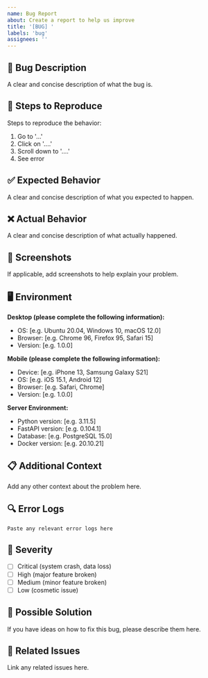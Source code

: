 ```yaml
---
name: Bug Report
about: Create a report to help us improve
title: '[BUG] '
labels: 'bug'
assignees: ''
---
```


## 🐛 Bug Description
A clear and concise description of what the bug is.

## 🔄 Steps to Reproduce
Steps to reproduce the behavior:
1. Go to '...'
2. Click on '....'
3. Scroll down to '....'
4. See error

## ✅ Expected Behavior
A clear and concise description of what you expected to happen.

## ❌ Actual Behavior
A clear and concise description of what actually happened.

## 📸 Screenshots
If applicable, add screenshots to help explain your problem.

## 🖥️ Environment
**Desktop (please complete the following information):**
- OS: [e.g. Ubuntu 20.04, Windows 10, macOS 12.0]
- Browser: [e.g. Chrome 96, Firefox 95, Safari 15]
- Version: [e.g. 1.0.0]

**Mobile (please complete the following information):**
- Device: [e.g. iPhone 13, Samsung Galaxy S21]
- OS: [e.g. iOS 15.1, Android 12]
- Browser: [e.g. Safari, Chrome]
- Version: [e.g. 1.0.0]

**Server Environment:**
- Python version: [e.g. 3.11.5]
- FastAPI version: [e.g. 0.104.1]
- Database: [e.g. PostgreSQL 15.0]
- Docker version: [e.g. 20.10.21]

## 📋 Additional Context
Add any other context about the problem here.

## 🔍 Error Logs
```
Paste any relevant error logs here
```

## 🎯 Severity
- [ ] Critical (system crash, data loss)
- [ ] High (major feature broken)
- [ ] Medium (minor feature broken)
- [ ] Low (cosmetic issue)

## 🔧 Possible Solution
If you have ideas on how to fix this bug, please describe them here.

## 📝 Related Issues
Link any related issues here.
